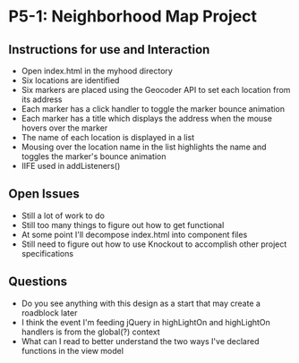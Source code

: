 P5-1: Neighborhood Map Project
==============================
Instructions for use and Interaction
------------------------------------

* Open index.html in the myhood directory
* Six locations are identified
* Six markers are placed using the Geocoder API to set each location from its address
* Each marker has a click handler to toggle the marker bounce animation
* Each marker has a title which displays the address when the mouse hovers over the marker
* The name of each location is displayed in a list
* Mousing over the location name in the list highlights the name and toggles the marker's bounce animation
* IIFE used in addListeners()

Open Issues
-----------

* Still a lot of work to do
* Still too many things to figure out how to get functional
* At some point I'll decompose index.html into component files
* Still need to figure out how to use Knockout to accomplish other project specifications


Questions
---------
* Do you see anything with this design as a start that may create a roadblock later
* I think the event I'm feeding jQuery in highLightOn and highLightOn handlers is from the global(?) context
* What can I read to better understand the two ways I've declared functions in the view model

